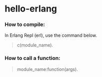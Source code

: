 # hello-erlang

### How to compile:

In Erlang Repl (erl), use the command below.
> c(module_name).

### How to call a function:

> module_name:function(args).
